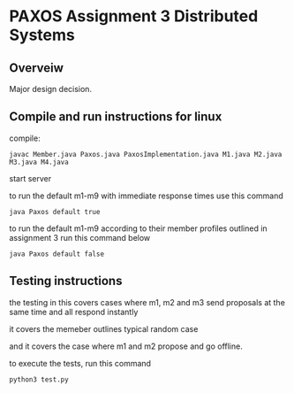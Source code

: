 # PAXOS Assignment 3 Distributed Systems 

## Overveiw
Major design decision. 




## Compile and run instructions for linux 
compile:
```
javac Member.java Paxos.java PaxosImplementation.java M1.java M2.java M3.java M4.java
```
start server  

to run the default m1-m9 with immediate response times use this command

```
java Paxos default true
```

to run the default m1-m9 according to their member profiles outlined in assignment 3 run this command below
```
java Paxos default false
```



## Testing instructions
the testing in this covers cases where m1, m2 and m3 send proposals at the same time and all respond instantly  

it covers the memeber outlines typical random case  

and it covers the case where m1 and m2 propose and go offline. 

to execute the tests, run this command 
```
python3 test.py 
```

